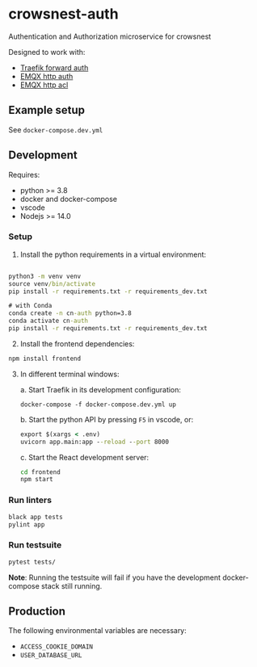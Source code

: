 # crowsnest-auth

Authentication and Authorization microservice for crowsnest

Designed to work with:

- [Traefik forward auth](https://doc.traefik.io/traefik/v2.0/middlewares/forwardauth/)
- [EMQX http auth](https://docs.emqx.io/en/broker/v4.3/advanced/auth-http.html)
- [EMQX http acl](https://docs.emqx.io/en/broker/v4.3/advanced/acl-http.html)

## Example setup

See `docker-compose.dev.yml`

## Development

Requires:

- python >= 3.8
- docker and docker-compose
- vscode
- Nodejs >= 14.0

### Setup

1. Install the python requirements in a virtual environment:

```cmd

python3 -m venv venv
source venv/bin/activate
pip install -r requirements.txt -r requirements_dev.txt

# with Conda
conda create -n cn-auth python=3.8
conda activate cn-auth
pip install -r requirements.txt -r requirements_dev.txt
```

2. Install the frontend dependencies:

```cmd
npm install frontend
```

3. In different terminal windows:

   a. Start Traefik in its development configuration:

   ```
   docker-compose -f docker-compose.dev.yml up
   ```

   b. Start the python API by pressing `F5` in vscode, or:

   ```cmd
   export $(xargs < .env)
   uvicorn app.main:app --reload --port 8000
   ```

   c. Start the React development server:

   ```cmd
   cd frontend
   npm start
   ```

### Run linters

```cmd
black app tests
pylint app
```

### Run testsuite

```cmd
pytest tests/
```

**Note**: Running the testsuite will fail if you have the development docker-compose stack still running.

## Production

The following environmental variables are necessary:

- `ACCESS_COOKIE_DOMAIN`
- `USER_DATABASE_URL`
